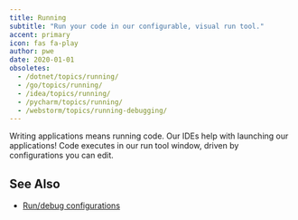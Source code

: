 ```yaml
---
title: Running
subtitle: "Run your code in our configurable, visual run tool."
accent: primary
icon: fas fa-play
author: pwe
date: 2020-01-01
obsoletes:
  - /dotnet/topics/running/
  - /go/topics/running/
  - /idea/topics/running/
  - /pycharm/topics/running/
  - /webstorm/topics/running-debugging/
---
```


Writing applications means running code. Our IDEs help with launching our applications!
Code executes in our run tool window, driven by configurations you can edit.

## See Also

- [Run/debug configurations](https://www.jetbrains.com/help/idea/run-debug-configuration.html)
